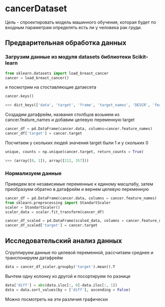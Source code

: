 # cancerDataset
Цель - спроектировать модель машинного обучения, которая будет по входным параметрам определять есть ли у человека рак груди.
## Предварительная обработка данных
### Загрузим данные из модуля datasets библиотеки Scikit-learn
```python
from sklearn.datasets import load_breast_cancer
cancer = load_breast_cancer()
```
и посмотрим на стоставляющие датаесета
```python
cancer.keys()

>>> dict_keys(['data', 'target', 'frame', 'target_names', 'DESCR', 'feature_names', 'filename', 'data_module'])
```
Создадим датафрейм, названия столбцов возьмем из cancer.feature_names и добавим целевую переменную target
```python
cancer_df = pd.DataFrame(cancer.data, columns=cancer.feature_names)
cancer_df['target'] = cancer.target
```
Посчитаем у скольких людей значения target были 1 и у скольких 0
```python
unique, counts = np.unique(cancer.target, return_counts = True)

>>> (array([0, 1]), array([212, 357]))
```
### Нормализуем данные
Приведем все независимые переменные к единому масштабy, затем преобразуем обратно в датафрейм и вернем целевую переменную
```python
cancer_df = pd.DataFrame(cancer.data, columns = cancer.feature_names)
from sklearn.preprocessing import StandartScaler
scaler = StandartScaler()
scaler_data = scaler.fit_transform(cancer_df)

cancer_df_scaled = pd.DataFrame(scaled_data, columns = cancer.feature_names)
cancer_df_scaled['target'] = cancer.target
```
## Исследовательский анализ данных
Сгруппируем данные по целевой переменной, рассчитаем среднее и транспонируем датафрейм
```python
data = cancer_df_scaler.groupby('target').mean().T
```
Вычтем одну колонку из другой и посортируем по разнице
```python
data['diff'] = abs(data.iloc[:, 0]-data.iloc[:, 1])
data = data.sort_values(by = ['diff'], ascending = False)
```
Можно посмотреть на эти различия графически
